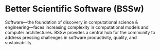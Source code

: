 # Better Scientific Software (BSSw)

Software—the foundation of discovery in computational science & engineering—faces increasing complexity in computational models and computer architectures. BSSw provides a central hub for the community to address pressing challenges in software productivity, quality, and sustainability.

<!---
Slide1 Left: events/webinar-refactoring-exaalt-md-for-emerging-architectures
Slide1 Right: events/argonne-training-program-on-extreme-scale-computing-atpesc-2020
Slide2 Left: items/a-look-into-rules-for-focused-success-in-a-distracted-world
Slide2 Right: items/ten-rules-for-building-communities
Slide3 Left: blog_posts/hello-cse-world
Slide3 Right: images/raw/master/Blog_110619.png
Slide4 Left: blog_posts/give-thanks
Slide4 Right: images/raw/master/Blog_1119_seasonal.png
Slide4 Left: items/introducing-container-mythbusters
Slide4 Right: items/a-look-into-self-perceptions-about-software-engineering-in-the-scientific-community
--->

<!---
LCM: Saving for use again later

SlideA Left: blog_posts/accepting-high-quality-software-contributions-as-scientific-publications
SlideA Right: items/a-look-at-the-economic-forces-in-open-source-software
SlideB Left: blog_posts/research-software-science-a-scientific-approach-to-understanding-and-improving-how-we-develop-and-use-software-for-research
SlideB Right: blog_posts/data-driven-software-sustainability
SlideC Left: events/webinar-building-community-policies-through-xsdk-software-policies
SlideC Right: items/balter-s-rules-for-github-communication

SlideX Left: events/webinar-tools-and-techniques-for-floating-point-analysis
SlideX Right: events/testing-research-software-survey

SlideY Left: blog_posts/bloodsuckers-banshees-and-brains-a-bestiary-of-scary-software-projects-and-how-to-banish-them
SlideY Right:  images/raw/master/Blog_1019_Hero_1136x432.png
--->

<!---
[Site Overview](SiteOverview.md)

[Communities Overview](CommunitiesOverview.md)

[Intro to CSE](IntroToCse.md)

[Intro to HPC](IntroToHpc.md)

--->
